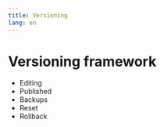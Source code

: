 ```yaml
---
title: Versioning
lang: en
---
```


# Versioning framework
- Editing
- Published
- Backups
- Reset
- Rollback

